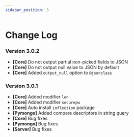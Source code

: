 ```yaml
---
sidebar_position: 3
---
```

# Change Log

### Version 3.0.2
* **[Core]** Do not output partial non-picked fields to JSON
* **[Core]** Do not output null value to JSON by default
* **[Core]** Added `output_null` option to `@jsonclass`

### Version 3.0.1
* **[Core]** Added modifier `len`
* **[Core]** Added modifier `securepw`
* **[Core]** Auto install `inflection` package
* **[Pymongo]** Added compare descriptors in string query
* **[Core]** Bug fixes
* **[Pymongo]** Bug fixes
* **[Server]** Bug fixes
